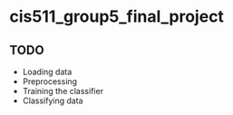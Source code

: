# cis511_group5_final_project
## TODO
- Loading data
- Preprocessing
- Training the classifier
- Classifying data
